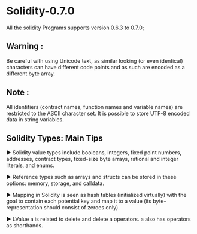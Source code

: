 # Solidity-0.7.0
All the solidity Programs supports version 0.6.3  to 0.7.0;

## Warning :

Be careful with using Unicode text, as similar looking (or even identical) characters can have different code points and as such are encoded as a different byte array.

## Note :

All identifiers (contract names, function names and variable names) are restricted to the ASCII character set. It is possible to store UTF-8 encoded data in string variables.

## Solidity Types: Main Tips
► Solidity value types include booleans, integers, fixed point numbers, addresses, contract types, 
  fixed-size byte arrays, rational and integer literals, and enums.
  
► Reference types such as arrays and structs can be stored in these options: memory, storage, and calldata.

► Mapping in Solidity is seen as hash tables (initialized virtually) with the goal to contain 
  each potential key and map it to a value (its byte-representation should consist of zeroes only).
 
► LValue a is related to delete and delete a operators. a also has operators as shorthands.
